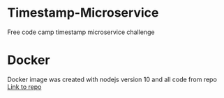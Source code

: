 # Timestamp-Microservice
Free code camp timestamp microservice challenge
# Docker
Docker image was created with nodejs version 10 and all code from repo
[Link to repo](https://hub.docker.com/r/jbonejasen2018/timestamp-microservice/)
